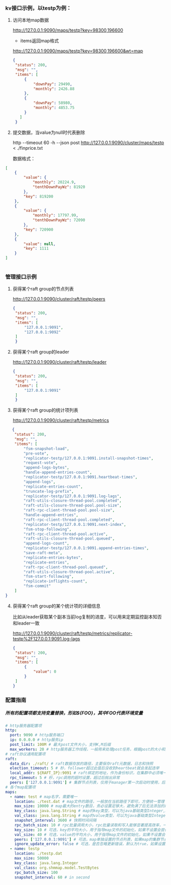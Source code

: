 ### kv接口示例，以testp为例：
1. 访问本地map数据

   http://127.0.0.1:9090/maps/testp?key=98300,196600
   
   * items返回map格式
   
   http://127.0.0.1:9090/maps/testp?key=98300,196600&wt=map
   
   ```json
   {
    "status": 200,
    "msg": "",
    "items": [
        {
            "downPay": 29490,
            "monthly": 2426.88
        },
        {
            "downPay": 58980,
            "monthly": 4853.75
        }
      ]
    }
    ```
2. 提交数据，当value为null时代表删除
   
   http --timeout 60 -h  --json post http://127.0.0.1:9090/cluster/maps/testp < ./finprice.txt
   
   数据格式：
```json
[
    {
        "value": {
            "monthly": 20224.9,
            "tenthDownPayWz": 81920
        },
        "key": 819200
    },
    {
        "value": {
            "monthly": 17797.99,
            "tenthDownPayWz": 72090
        },
        "key": 720900
    },
    {
        "value": null,
        "key": 1111
    }
]   
  
```

### 管理接口示例

1. 获得某个raft group的节点列表

   http://127.0.0.1:9090/cluster/raft/testp/peers
   
   ```json
   {
    "status": 200,
    "msg": "",
    "items": [
        "127.0.0.1:9091",
        "127.0.0.1:9092"
    ]
    }
   
   ```

2. 获得某个raft group的leader
   
   http://127.0.0.1:9090/cluster/raft/testp/leader

   ```json
   {
    "status": 200,
    "msg": "",
    "items": [
        "127.0.0.1:9091"
    ]
    }
   
   ```

3. 获得某个raft group的统计项列表
   
   http://127.0.0.1:9090/cluster/raft/testp/metrics

```json
   {
    "status": 200,
    "msg": "",
    "items": [
        "fsm-snapshot-load",
        "pre-vote",
        "replicator-testp/127.0.0.1:9091.install-snapshot-times",
        "request-vote",
        "append-logs-bytes",
        "handle-append-entries-count",
        "replicator-testp/127.0.0.1:9091.heartbeat-times",
        "append-logs",
        "replicate-entries-count",
        "truncate-log-prefix",
        "replicator-testp/127.0.0.1:9091.log-lags",
        "raft-utils-closure-thread-pool.completed",
        "raft-utils-closure-thread-pool.pool-size",
        "raft-rpc-client-thread-pool.pool-size",
        "handle-append-entries",
        "raft-rpc-client-thread-pool.completed",
        "replicator-testp/127.0.0.1:9091.next-index",
        "fsm-stop-following",
        "raft-rpc-client-thread-pool.active",
        "raft-utils-closure-thread-pool.queued",
        "append-logs-count",
        "replicator-testp/127.0.0.1:9091.append-entries-times",
        "save-raft-meta",
        "replicate-entries-bytes",
        "replicate-entries",
        "raft-rpc-client-thread-pool.queued",
        "raft-utils-closure-thread-pool.active",
        "fsm-start-following",
        "replicate-inflights-count",
        "fsm-commit"
    ]
}
```

4. 获得某个raft group的某个统计项的详细信息
   
   比如从leader获取某个副本当前log复制的进度，可以用来定期监控副本知否和leader一致

   http://127.0.0.1:9090/cluster/raft/testp/metrics/replicator-testp%2F127.0.0.1:9091.log-lags

   ```json
   {
    "status": 200,
    "msg": "",
    "items": [
        {
            "value": 0
        }
    ]
   }
   ```
   
### 配置指南
##### 所有的配置项都支持变量替换，形如${FOO}，其中FOO代表环境变量

```yaml
# http服务器配置项
http:
  port: 9090 # http服务端口
  ip: 0.0.0.0 # http服务ip
  post_limit: 100M # 最大post文件大小，支持K,M后缀
  max_workers: 20 # http服务器工作线程，一般用来处理post任务，根据post的大小和频率设置
# raft协议通用配置项
raft:
  data_dir: ./raft/ # raft数据存放的路径，主要保存raft元数据，日志和快照
  election_timeout: 5 # 秒，follower超过此值后没收到heartbeat就会发起选举
  local_addr: ${RAFT_IP}:9091 # raft绑定的地址，作为身份标识，在集群中必须唯一 
  rpc_timeout: 5 # 秒，rpc调用的超时设置，超过后抛出异常 
  peers: ['127.0.0.1:9091'] # 集群节点列表，仅用于manager第一次启动时使用，后续可以动态增添节点
# 各个map配置项
maps:
  - name: test # map名字，需要唯一
    location: ./test.dat # map文件的路径，一般放在当前路径下即可，方便统一管理
    max_size: 10000 # map最大的entry数目，务必设置足够大，避免满了后无法添加的麻烦
    key_class: java.lang.String # map的key类型，可以为java基础类型Integer,Long,String等或者自定义类型
    val_class: java.lang.String # map的value类型，可以为java基础类型Integer,Long,String等或者自定义类型
    snapshot_interval: 3600 # 快照时间间隔
    rpc_batch_size: 10 # rpc批量调用大小，rpc批量读取和写入能够显著提高效率，一般设置成10-100
    key_size: 10 # 可选，key的平均大小，用于指导map文件的初始化，如果不设置会尝试调用类型的avgSize方法，定长基础类型无需设置
    val_size: 40 # 可选，value的平均大小，用于指导map文件的初始化，如果不设置会尝试调用类型的avgSize方法，定长基础类型无需设置
    peers: ['127.0.0.1:9091'] # 可选，map单独设置的节点列表，如果map的集群节点和全局不同，可以在这里设置
    ignore_update_error: false # 可选，是否忽略更新错误，默认为true，如果设置为false，更新错误后将挂起状态机，需要手动处理，适合对更新安全性要求极高的场景
  - name: testp
    location: ./testp.dat
    max_size: 50000
    key_class: java.lang.Integer
    val_class: org.shmmap.model.TestBytes
    rpc_batch_size: 100
    snapshot_interval: 60 # in second
```
